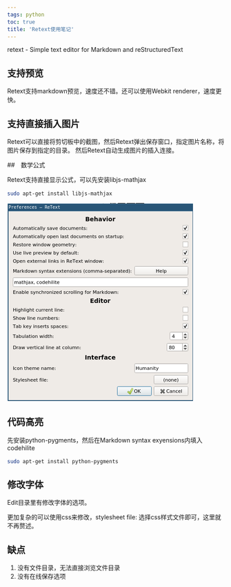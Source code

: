 ```yaml
---
tags: python
toc: true
title: 'Retext使用笔记'
---
```


retext - Simple text editor for Markdown and reStructuredText

## 支持预览

Retext支持markdown预览，速度还不错。还可以使用Webkit renderer，速度更快。

## 支持直接插入图片

Retext可以直接将剪切板中的截图，然后Retext弹出保存窗口，指定图片名称，将图片保存到指定的目录。
然后Retext自动生成图片的插入连接。

##　数学公式

Retext支持直接显示公式，可以先安装libjs-mathjax

```bash
sudo apt-get install libjs-mathjax
```

![retext00](../imgs/retext00.png)

## 代码高亮

先安装python-pygments，然后在Markdown syntax exyensions内填入codehilite

```bash
sudo apt-get install python-pygments
```

## 修改字体

Edit目录里有修改字体的选项。

更加复杂的可以使用css来修改，stylesheet file: 选择css样式文件即可，这里就不再赘述。

## 缺点

1. 没有文件目录，无法直接浏览文件目录
2. 没有在线保存选项